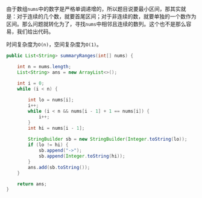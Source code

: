 由于数组`nums`中的数字是严格单调递增的，所以题目说要最小区间，那其实就是：对于连续的几个数，就要首尾区间；对于非连续的数，就要单独的一个数作为区间。那么问题就转化为了，寻找`nums`中相邻且连续的数列。这个也不是那么容易，我们给出代码。

时间复杂度为`O(n)`，空间复杂度为`O(1)`。

```java
public List<String> summaryRanges(int[] nums) {

    int n = nums.length;
    List<String> ans = new ArrayList<>();

    int i = 0;
    while (i < n) {
        
        int lo = nums[i];
        i++;
        while (i < n && nums[i - 1] + 1 == nums[i]) {
            i++;
        }
        int hi = nums[i - 1];
        
        StringBuilder sb = new StringBuilder(Integer.toString(lo));
        if (lo != hi) {
            sb.append("->");
            sb.append(Integer.toString(hi));
        }
        ans.add(sb.toString());
    }

    return ans;
}
```
